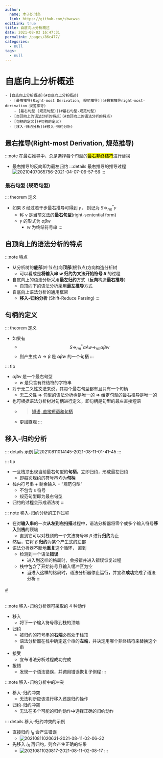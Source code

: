 ```yaml
---
author: 
  name: 木子识时务
  link: https://github.com/sbwcwso
editLink: true
title: 自底向上分析概述
date: 2021-08-03 16:47:31
permalink: /pages/86c477/
categories: 
  - null
tags: 
  - null
---
```


# 自底向上分析概述


```markmap
- [自底向上分析概述](#自底向上分析概述)
  - [最右推导(Right-most Derivation, 规范推导)](#最右推导right-most-derivation-规范推导)
    - [最右句型 (规范句型)](#最右句型-规范句型)
  - [自顶向上的语法分析的特点](#自顶向上的语法分析的特点)
  - [句柄的定义](#句柄的定义)
  - [移入-归约分析](#移入-归约分析)
```

## 最右推导(Right-most Derivation, 规范推导)

:::note 在最右推导中，总是选择每个句型的<mark class='c3'>最右非终结符</mark>进行替换
* 最右推导的反向即为最左归约
  :::details 最右推导的推导过程
  ![20210407065756-2021-04-07-06-57-56](https://cdn.jsdelivr.net/gh/Lijunjie9502/PicBed@master/20210407065756-2021-04-07-06-57-56.png)
  :::


### 最右句型 (规范句型)

::: theorem 定义
* 如果 $S$ 经过若干步最右推导可得到 $\gamma$， 则记为 $S\Rightarrow^{*}_{rm} \gamma$
  * 称 $\gamma$ 是当前文法的**最右句型**(right-sentential form)
  * $\gamma$ 的形式为 $\alpha\beta w$
    * $\text{}w$ 为终结符号串
:::


## 自顶向上的语法分析的特点

:::note 特点
* 从分析树的**底部**(叶节点)向**顶部**(根节点)方向构造分析树
  * 可以看成是**将输入串 $\text{}w$ 归约为文法开始符号 $S$** 的过程
* 自底向上的语法分析采用**最左归约**方式（**反向**构造**最右推导**）
  * 自顶向下的语法分析采用**最左推导**方式
* 自底向上语法分析的通用框架
  * **移入-归约分析** (Shift-Reduce Parsing)
:::

## 句柄的定义

::: theorem 定义
* 如果有
  * $$S \Rightarrow_{rm}^{*} \alpha A w \Rightarrow_{rm} \alpha \beta w$$
  * 则产生式 $A\rightarrow \beta$ 是 $\alpha \beta w$ 的一个句柄
:::

::: tip
* $\alpha\beta w$ 是一个最右句型
  * $w$ 是只含有终结符的字符串
* 对于无二义性文法来说，其每个最右句型都有且只有一个句柄
  * 无二义性 $\Rightarrow$ 句型的语法分析树是唯一的 $\Rightarrow$ 给定句型的最右推导是唯一的
* 也可根据语法分析树对句柄进行定义，即句柄是句型的最左直接短语
  * > [短语, 直接短语和句柄](/pages/100e24/#短语-直接短语和句柄)
  * 更加直观
:::



## 移入-归约分析

::: details 示例
![20210811014145-2021-08-11-01-41-45](https://cdn.jsdelivr.net/gh/sbwcwso/PicBed@master/20210811014145-2021-08-11-01-41-45.png)
:::

::: tip
* 一旦栈顶出现当前最右句型的**句柄**，立即归约，形成最左归约
  * 即每次规约的符号串均为**句柄**
* 栈内符号串 + 剩余输入 = “规范句型”
  * 不包含 `$` 符号
  * 规范句型即为最右句型
* 归约的过程会形成语法树
:::

::: note 移入-归约分析的工作过程
* 在对**输入串**的一次**从左到右扫描**过程中，语法分析器将零个或多个输入符号**移入**到**栈**的顶端
  * 直到它可以对栈顶的一个文法符号串 $β$ 进行**归约**为止
* 然后，它将 $β$ **归约**为某个产生式的左部
* 语法分析器不断地**重复**这个循环， 直到
  * 检测到一个语法**错误**
    * 进入到这样的格局时，会报错并进入错误恢复过程
  * 栈中包含了开始符号且输入缓冲区为空
    * 当进入这样的格局时，语法分析器停止运行，并宣称**成功**完成了语法分析
:::

<h6 id='移入归约分析器可采取的4种动作' class='anchor-user-defined'>
  <a href='#移入归约分析器可采取的4种动作' class='header-anchor'>#</a>
</h6>

:::note 移入-归约分析器可采取的 4 种动作
* 移入
  * 将下一个输入符号移到栈的顶端
* 归约
  * 被归约的符号串的**右端**必然处于栈顶
  * 语法分析器在栈中确定这个串的**左端**，并决定用哪个非终结符来替换这个串
* 接受
  * 宣布语法分析过程成功完成
* 报错
  * 发现一个语法错误，并调用错误恢复子例程
:::

:::note 移入-归约分析中的冲突
* 移入-归约冲突
  * 无法判断应该进行移入还是归约操作
* 归约-归约冲突
  * 无法在多个可能的归约动作中选择正确的归约动作

::: details 移入-归约冲突的示例
* 直接归约 $i_B$ 会产生错误
  * ![20210811020631-2021-08-11-02-06-32](https://cdn.jsdelivr.net/gh/sbwcwso/PicBed@master/20210811020631-2021-08-11-02-06-32.png)
* 先移入 $i_B$ 再归约，则会产生正确的结果
  * ![20210811020817-2021-08-11-02-08-17](https://cdn.jsdelivr.net/gh/sbwcwso/PicBed@master/20210811020817-2021-08-11-02-08-17.png)
:::


